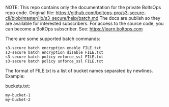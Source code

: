 <!-- note marker start -->
NOTE: This repo contains only the documentation for the private BoltsOps repo code.
Original file: https://github.com/boltops-pro/s3-secure-cli/blob/master/lib/s3_secure/help/batch.md
The docs are publish so they are available for interested subscribers.
For access to the source code, you can become a BoltOps subscriber.
See: https://learn.boltops.com

<!-- note marker end -->

There are some supported batch commands:

    s3-secure batch encryption enable FILE.txt
    s3-secure batch encryption disable FILE.txt
    s3-secure batch policy enforce_ssl FILE.txt
    s3-secure batch policy unforce_ssl FILE.txt

The format of FILE.txt is a list of bucket names separated by newlines.  Example:

buckets.txt:

    my-bucket-1
    my-bucket-2

